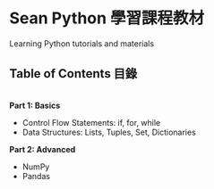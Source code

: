 # Sean Python 學習課程教材
Learning Python tutorials and materials<br>
<h2>Table of Contents 目錄</h2><br>
<strong>Part 1: Basics</strong><br>
<ul>
	<li>Control Flow Statements: if, for, while</li>
	<li>Data Structures: Lists, Tuples, Set, Dictionaries</li>
</ul>
<strong>Part 2: Advanced</strong><br>
<ul>
	<li>NumPy</li>
	<li>Pandas</li>
</ul>
